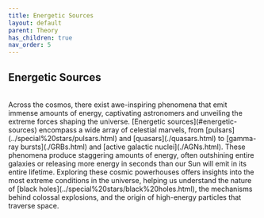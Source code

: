 ```yaml
---
title: Energetic Sources
layout: default
parent: Theory
has_children: true
nav_order: 5
---
```


## Energetic Sources

<br />
Across the cosmos, there exist awe-inspiring phenomena that emit immense amounts of energy, captivating astronomers and unveiling the extreme forces shaping the universe. [Energetic sources](#energetic-sources) encompass a wide array of celestial marvels, from [pulsars](../special%20stars/pulsars.html) and [quasars](./quasars.html) to [gamma-ray bursts](./GRBs.html) and [active galactic nuclei](./AGNs.html). These phenomena produce staggering amounts of energy, often outshining entire galaxies or releasing more energy in seconds than our Sun will emit in its entire lifetime. Exploring these cosmic powerhouses offers insights into the most extreme conditions in the universe, helping us understand the nature of [black holes](../special%20stars/black%20holes.html), the mechanisms behind colossal explosions, and the origin of high-energy particles that traverse space.
